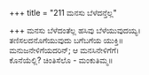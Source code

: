 +++
title = "211 ಮನಸು ಬೆಳೆದನ್ತೆಲ್ಲ"

+++
ಮನಸು ಬೆಳೆದಂತೆಲ್ಲ ಹಸಿವು ಬೆಳೆಯುವುದಯ್ಯ।  
ತಣಿಸಲದನೊಗೆಯುವುದು ಬಗೆಬಗೆಯ ಯುಕ್ತಿ॥  
ಮನುಜನೇಳಿಗೆಯದರಿನ್; ಆ ಮನಸಿನೇಳಿಗೆಗೆ।  
ಕೊನೆಯೆಲ್ಲಿ? ಚಿಂತಿಸೆಲೊ - ಮಂಕುತಿಮ್ಮ॥  
